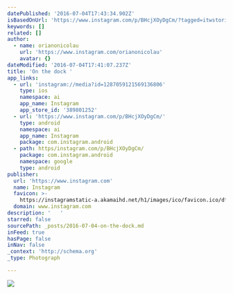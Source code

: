 ```yaml
---
datePublished: '2016-07-04T17:43:34.902Z'
isBasedOnUrl: 'https://www.instagram.com/p/BHcjXOyDgCm/?tagged=itwstories'
keywords: []
related: []
author:
  - name: orianonicolau
    url: 'https://www.instagram.com/orianonicolau'
    avatar: {}
dateModified: '2016-07-04T17:41:07.237Z'
title: 'On the dock '
app_links:
  - url: 'instagram://media?id=1287059121569136806'
    type: ios
    namespace: ai
    app_name: Instagram
    app_store_id: '389801252'
  - url: 'https://www.instagram.com/p/BHcjXOyDgCm/'
    type: android
    namespace: ai
    app_name: Instagram
    package: com.instagram.android
  - path: https/instagram.com/p/BHcjXOyDgCm/
    package: com.instagram.android
    namespace: google
    type: android
publisher:
  url: 'https://www.instagram.com'
  name: Instagram
  favicon: >-
    https://instagramstatic-a.akamaihd.net/h1/images/ico/favicon.ico/dfa85bb1fd63.ico
  domain: www.instagram.com
description: '   '
starred: false
sourcePath: _posts/2016-07-04-on-the-dock.md
inFeed: true
hasPage: false
inNav: false
_context: 'http://schema.org'
_type: Photograph

---
```

![   ](https://imgflo.herokuapp.com/graph/vahj1ThiexotieMo/3758079f66d01aeae0b3128039590a87/noop.jpg?input=https%3A%2F%2Fscontent.cdninstagram.com%2Ft51.2885-15%2Fs640x640%2Fsh0.08%2Fe35%2F13597700_256635444716462_633258907_n.jpg%3Fig_cache_key%3DMTI4NzA1OTEyMTU2OTEzNjgwNg%253D%253D.2)